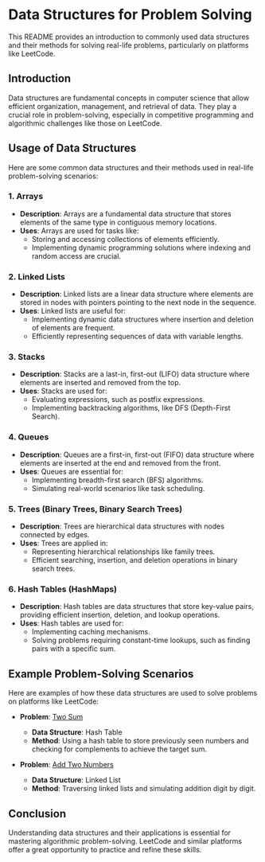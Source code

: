 # Data Structures for Problem Solving

This README provides an introduction to commonly used data structures and their methods for solving real-life problems, particularly on platforms like LeetCode.

## Introduction

Data structures are fundamental concepts in computer science that allow efficient organization, management, and retrieval of data. They play a crucial role in problem-solving, especially in competitive programming and algorithmic challenges like those on LeetCode.

## Usage of Data Structures

Here are some common data structures and their methods used in real-life problem-solving scenarios:

### 1. Arrays

- **Description**: Arrays are a fundamental data structure that stores elements of the same type in contiguous memory locations.
- **Uses**: Arrays are used for tasks like:
  - Storing and accessing collections of elements efficiently.
  - Implementing dynamic programming solutions where indexing and random access are crucial.

### 2. Linked Lists

- **Description**: Linked lists are a linear data structure where elements are stored in nodes with pointers pointing to the next node in the sequence.
- **Uses**: Linked lists are useful for:
  - Implementing dynamic data structures where insertion and deletion of elements are frequent.
  - Efficiently representing sequences of data with variable lengths.

### 3. Stacks

- **Description**: Stacks are a last-in, first-out (LIFO) data structure where elements are inserted and removed from the top.
- **Uses**: Stacks are used for:
  - Evaluating expressions, such as postfix expressions.
  - Implementing backtracking algorithms, like DFS (Depth-First Search).

### 4. Queues

- **Description**: Queues are a first-in, first-out (FIFO) data structure where elements are inserted at the end and removed from the front.
- **Uses**: Queues are essential for:
  - Implementing breadth-first search (BFS) algorithms.
  - Simulating real-world scenarios like task scheduling.

### 5. Trees (Binary Trees, Binary Search Trees)

- **Description**: Trees are hierarchical data structures with nodes connected by edges.
- **Uses**: Trees are applied in:
  - Representing hierarchical relationships like family trees.
  - Efficient searching, insertion, and deletion operations in binary search trees.

### 6. Hash Tables (HashMaps)

- **Description**: Hash tables are data structures that store key-value pairs, providing efficient insertion, deletion, and lookup operations.
- **Uses**: Hash tables are used for:
  - Implementing caching mechanisms.
  - Solving problems requiring constant-time lookups, such as finding pairs with a specific sum.

## Example Problem-Solving Scenarios

Here are examples of how these data structures are used to solve problems on platforms like LeetCode:

- **Problem**: [Two Sum](https://leetcode.com/problems/two-sum/)
  - **Data Structure**: Hash Table
  - **Method**: Using a hash table to store previously seen numbers and checking for complements to achieve the target sum.

- **Problem**: [Add Two Numbers](https://leetcode.com/problems/add-two-numbers/)
  - **Data Structure**: Linked List
  - **Method**: Traversing linked lists and simulating addition digit by digit.

## Conclusion

Understanding data structures and their applications is essential for mastering algorithmic problem-solving. LeetCode and similar platforms offer a great opportunity to practice and refine these skills.

